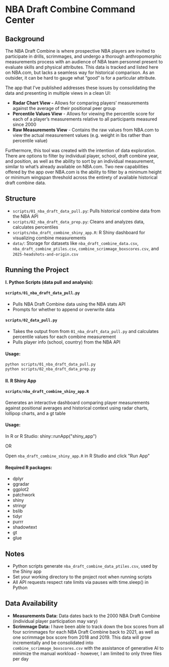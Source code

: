 # NBA Draft Combine Command Center

## Background

The NBA Draft Combine is where prospective NBA players are invited to participate in drills, scrimmages, and undergo a thorough anthropomorphic measurements process with an audience of NBA team personnel present to evaluate skills and physical attributes. This data is tracked and listed here on NBA.com, but lacks a seamless way for historical comparison. As an outsider, it can be hard to gauge what “good” is for a particular attribute. 

The app that I’ve published addresses these issues by consolidating the data and presenting in multiple views in a clean UI:

- **Radar Chart View -** Allows for comparing players’ measurements against the average of their positional peer group
- **Percentile Values View** - Allows for viewing the percentile score for each of a player’s measurements relative to all participants measured since 2000
- **Raw Measurements View** - Contains the raw values from NBA.com to view the actual measurement values (e.g. weight in lbs rather than percentile value)

Furthermore, this tool was created with the intention of data exploration. There are options to filter by individual player, school, draft combine year, and position, as well as the ability to sort by an individual measurement, similar to what’s already available on NBA.com. Two new capabilities offered by the app over NBA.com is the ability to filter by a minimum height or minimum wingspan threshold across the entirety of available historical draft combine data. 

## Structure

- `scripts/01_nba_draft_data_pull.py`: Pulls historical combine data from the NBA API
- `scripts/02_nba_draft_data_prep.py`: Cleans and analyzes data, calculates percentiles
- `scripts/nba_draft_combine_shiny_app.R`: R Shiny dashboard for visualizing combine measurements
- `data/`: Storage for datasets like `nba_draft_combine_data.csv`, `nba_draft_combine_ptiles.csv`, `combine_scrimmage_boxscores.csv`, and `2025-headshots-and-origin.csv`

## Running the Project

**I. Python Scripts (data pull and analysis):**

#### `scripts/01_nba_draft_data_pull.py`
- Pulls NBA Draft Combine data using the NBA stats API <br />
- Prompts for whether to append or overwrite data

#### `scripts/02_data_pull.py`
- Takes the output from from `01_nba_draft_data_pull.py` and calculates percentile values for each combine measurement <br />
- Pulls player info (school, country) from the NBA API

#### Usage:
```bash
python scripts/01_nba_draft_data_pull.py
python scripts/02_nba_draft_data_prep.py
```

#### II. R Shiny App
#### `scripts/nba_draft_combine_shiny_app.R`
Generates an interactive dashboard comparing player measurements against positional averages and historical context using radar charts, lollipop charts, and a gt table

#### Usage:
In R or R Studio: shiny::runApp("shiny_app")

OR 

Open `nba_draft_combine_shiny_app.R` in R Studio and click "Run App"

#### Required R packages:
- dplyr 
- ggradar
- ggplot2
- patchwork
- shiny
- stringr
- bslib
- tidyr
- purrr
- shadowtext
- gt
- glue

## Notes
- Python scripts generate `nba_draft_combine_data_ptiles.csv`, used by the Shiny app
- Set your working directory to the project root when running scripts
- All API requests respect rate limits via pauses with time.sleep() in Python

## Data Availability
- **Measurements Data:** Data dates back to the 2000 NBA Draft Combine (individual player participation may vary)
- **Scrimmage Data:** I have been able to track down the box scores from all four scrimmages for each NBA Draft Combine back to 2021, as well as one scrimmage box score from 2018 and 2019. This data will grow incrementally and be consolidated into `combine_scrimmage_boxscores.csv` with the assistance of generative AI to minimize the manual workload - however, I am limited to only three files per day
